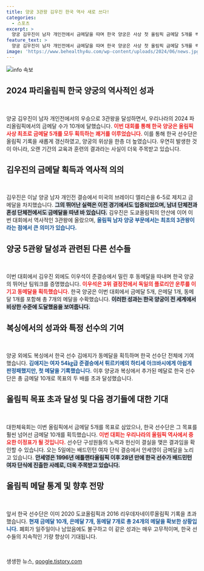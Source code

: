 ```yaml
---
title: 양궁 3관왕 김우진 한국 역사 새로 쓰다!
categories:
  - 스포츠
excerpt: >
  양궁 김우진이 남자 개인전에서 금메달을 따며 한국 양궁은 사상 첫 올림픽 금메달 5개를 싹쓸이! 한국 선수단은 2024 파리올림픽에서 금메달 10개 달성하며 역대 최고 성적을 기록했다. 클릭하고 더 많은 이야기를 확인하세요!
feature_text: >
  양궁 김우진이 남자 개인전에서 금메달을 따며 한국 양궁은 사상 첫 올림픽 금메달 5개를 싹쓸이! 한국 선수단은 2024 파리올림픽에서 금메달 10개 달성하며 역대 최고 성적을 기록했다. 클릭하고 더 많은 이야기를 확인하세요!
image: 'https://www.behealthy4u.com/wp-content/uploads/2024/06/news.jpg'
---
```


<p><img src="https://www.behealthy4u.com/wp-content/uploads/2024/06/news.jpg" alt="info 속보" /></p>

<h2 data-ke-size="size26">2024 파리올림픽 한국 양궁의 역사적인 성과</h2>

<p data-ke-size="size16">&nbsp;</p> 

<p>양궁 김우진이 남자 개인전에서의 우승으로 3관왕을 달성하면서, 우리나라의 2024 파리올림픽에서의 금메달 수가 10개에 달했습니다. <b><span style="color: #ee2323;">이번 대회를 통해 한국 양궁은 올림픽 사상 최초로 금메달 5개를 모두 획득하는 쾌거를 이루었습니다.</span></b> 이를 통해 한국 선수단은 올림픽 기록을 새롭게 갱신하였고, 양궁의 위상을 한층 더 높였습니다. 우연히 발생한 것이 아니라, 오랜 기간의 교육과 훈련의 결과라는 사실이 더욱 주목받고 있습니다. </p>

<h2 data-ke-size="size26">김우진의 금메달 획득과 역사적 의의</h2>

<p data-ke-size="size16">&nbsp;</p>

<p>김우진은 이날 양궁 남자 개인전 결승에서 미국의 브레이디 엘리슨을 6-5로 제치고 금메달을 차지했습니다. <b><span style="background-color: #21538527;">그의 뛰어난 실력은 이전 경기에서도 입증되었으며, 남녀 단체전과 혼성 단체전에서도 금메달을 따낸 바 있습니다.</span></b> 김우진은 도쿄올림픽의 안산에 이어 이번 대회에서 역사적인 3관왕에 올랐으며, <b><span style="color: #1a5490;">올림픽 남자 양궁 부문에서는 최초의 3관왕이라는 점에서 큰 의미가 있습니다.</span></b></p>

<h2 data-ke-size="size26">양궁 5관왕 달성과 관련된 다른 선수들</h2>

<p data-ke-size="size16">&nbsp;</p>

<p>이번 대회에서 김우진 외에도 이우석이 준결승에서 밀린 후 동메달을 따내며 한국 양궁의 뛰어난 팀워크를 증명했습니다. <b><span style="color: #ee2323;">이우석은 3위 결정전에서 독일의 플로리안 운루를 이기고 동메달을 획득했습니다.</span></b> 한국 양궁은 이번 대회에서 금메달 5개, 은메달 1개, 동메달 1개를 포함해 총 7개의 메달을 수확했습니다. <b><span style="background-color: #21538527;">이러한 성과는 한국 양궁이 전 세계에서 비상한 수준에 도달했음을 보여줍니다.</span></b> </p>

<h2 data-ke-size="size26">복싱에서의 성과와 특정 선수의 기여</h2>

<p data-ke-size="size16">&nbsp;</p>

<p>양궁 외에도 복싱에서 한국 선수 김애지가 동메달을 획득하며 한국 선수단 전체에 기여했습니다. <b><span style="color: #1a5490;">김애지는 여자 54㎏급 준결승에서 튀르키예의 하티세 아크바시에게 아쉽게 판정패했지만, 첫 메달을 기록했습니다.</span></b> 이후 양궁과 복싱에서 추가된 메달로 한국 선수단은 총 금메달 10개로 목표의 두 배를 초과 달성했습니다. </p>

<h2 data-ke-size="size26">올림픽 목표 초과 달성 및 다음 경기들에 대한 기대</h2>

<p data-ke-size="size16">&nbsp;</p>

<p>대한체육회는 이번 올림픽에서 금메달 5개를 목표로 삼았으나, 한국 선수단은 그 목표를 훨씬 넘어선 금메달 10개를 획득했습니다. <b><span style="color: #ee2323;">이번 대회는 우리나라의 올림픽 역사에서 중요한 이정표가 될 것입니다.</span></b> 선수단 구성원들의 노력과 헌신이 결실을 맺은 결과임을 확인할 수 있습니다. 오는 5일에는 배드민턴 여자 단식 결승에서 안세영이 금메달을 노리고 있습니다. <b><span style="background-color: #21538527;">안세영은 1996년 애틀랜타올림픽 이후 28년 만에 한국 선수가 배드민턴 여자 단식에 진출한 사례로, 더욱 주목받고 있습니다.</span></b></p>

<h2 data-ke-size="size26">올림픽 메달 통계 및 향후 전망</h2>

<p data-ke-size="size16">&nbsp;</p>

<p>앞서 한국 선수단은 이미 2020 도쿄올림픽과 2016 리우데자네이루올림픽 기록을 초과했습니다. <b><span style="color: #1a5490;">현재 금메달 10개, 은메달 7개, 동메달 7개로 총 24개의 메달을 확보한 상황입니다.</span></b> 폐회가 일주일이나 남았음에도 불구하고 이 같은 성과는 매우 고무적이며, 한국 선수들의 지속적인 기량 향상이 기대됩니다.</p>

<p data-ke-size="size16">&nbsp;</p>
생생한 뉴스, <a href="https://qoogle.tistory.com" rel="dofollow">qoogle.tistory.com</a>


